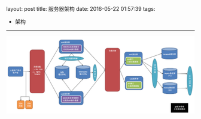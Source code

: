 layout: post
title: 服务器架构
date: 2016-05-22 01:57:39
tags:
- 架构
---
![架构](../../../assets/imgs/201605220101.png)

